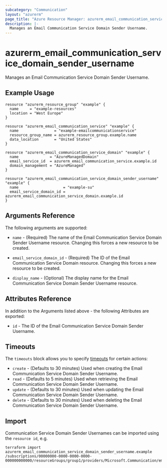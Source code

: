 ```yaml
---
subcategory: "Communication"
layout: "azurerm"
page_title: "Azure Resource Manager: azurerm_email_communication_service_domain_sender_username"
description: |-
  Manages an Email Communication Service Domain Sender Username.
---
```


# azurerm_email_communication_service_domain_sender_username

Manages an Email Communication Service Domain Sender Username.

## Example Usage

```hcl
resource "azurerm_resource_group" "example" {
  name     = "example-resources"
  location = "West Europe"
}

resource "azurerm_email_communication_service" "example" {
  name                = "example-emailcommunicationservice"
  resource_group_name = azurerm_resource_group.example.name
  data_location       = "United States"
}

resource "azurerm_email_communication_service_domain" "example" {
  name              = "AzureManagedDomain"
  email_service_id  = azurerm_email_communication_service.example.id
  domain_management = "AzureManaged"
}

resource "azurerm_email_communication_service_domain_sender_username" "example" {
  name                    = "example-su"
  email_service_domain_id = azurerm_email_communication_service_domain.example.id
}
```

## Arguments Reference

The following arguments are supported:

* `name` - (Required) The name of the Email Communication Service Domain Sender Username resource. Changing this forces a new resource to be created.

* `email_service_domain_id` - (Required) The ID of the Email Communication Service Domain resource. Changing this forces a new resource to be created.

* `display_name` - (Optional) The display name for the Email Communication Service Domain Sender Username resource.

## Attributes Reference

In addition to the Arguments listed above - the following Attributes are exported:

* `id` - The ID of the Email Communication Service Domain Sender Username.

## Timeouts

The `timeouts` block allows you to specify [timeouts](https://www.terraform.io/language/resources/syntax#operation-timeouts) for certain actions:

* `create` - (Defaults to 30 minutes) Used when creating the Email Communication Service Domain Sender Username.
* `read` - (Defaults to 5 minutes) Used when retrieving the Email Communication Service Domain Sender Username.
* `update` - (Defaults to 30 minutes) Used when updating the Email Communication Service Domain Sender Username.
* `delete` - (Defaults to 30 minutes) Used when deleting the Email Communication Service Domain Sender Username.

## Import

Communication Service Domain Sender Usernames can be imported using the `resource id`, e.g.

```shell
terraform import azurerm_email_communication_service_domain_sender_username.example /subscriptions/00000000-0000-0000-0000-000000000000/resourceGroups/group1/providers/Microsoft.Communication/emailServices/service1/domains/domain1/senderUsernames/username1
```
